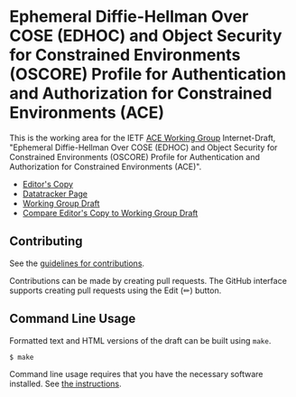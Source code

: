 # Ephemeral Diffie-Hellman Over COSE (EDHOC) and Object Security for Constrained Environments (OSCORE) Profile for Authentication and Authorization for Constrained Environments (ACE)

This is the working area for the IETF [ACE Working Group](https://datatracker.ietf.org/wg/ace/documents/) Internet-Draft, "Ephemeral Diffie-Hellman Over COSE (EDHOC) and Object Security for Constrained Environments (OSCORE) Profile for Authentication and Authorization for Constrained Environments (ACE)".

* [Editor's Copy](https://ace-wg.github.io/ace-edhoc-oscore-profile/#go.draft-ietf-ace-edhoc-oscore-profile.html)
* [Datatracker Page](https://datatracker.ietf.org/doc/draft-ietf-ace-edhoc-oscore-profile)
* [Working Group Draft](https://datatracker.ietf.org/doc/html/draft-ietf-ace-edhoc-oscore-profile)
* [Compare Editor's Copy to Working Group Draft](https://ace-wg.github.io/ace-edhoc-oscore-profile/#go.draft-ietf-ace-edhoc-oscore-profile.diff)


## Contributing

See the
[guidelines for contributions](https://github.com/ace-wg/ace-edhoc-oscore-profile/blob/main/CONTRIBUTING.md).

Contributions can be made by creating pull requests.
The GitHub interface supports creating pull requests using the Edit (✏) button.


## Command Line Usage

Formatted text and HTML versions of the draft can be built using `make`.

```sh
$ make
```

Command line usage requires that you have the necessary software installed.  See
[the instructions](https://github.com/martinthomson/i-d-template/blob/main/doc/SETUP.md).

